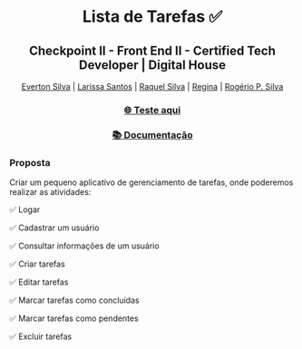 <div align="center">
<h1>Lista de Tarefas ✅</h1>
<h2>Checkpoint II - Front End II - Certified Tech Developer | Digital House</h2>
<p>
<a href="https://www.linkedin.com/in/evertonpdasilva/" target="_blank">Everton Silva</a> | 
 <a href="https://www.linkedin.com/in/larissa-santos-1a335795/" target="_blank">Larissa Santos</a> | 
 <a href="https://www.linkedin.com/in/raquel-janine-silva-579826149/" target="_blank">Raquel Silva</a> | 
 <a href="#">Regina</a> | 
 <a href="https://www.linkedin.com/in/roger-ricco-rogerio-p-silva-5a888060/" target="_blank">Rogério P. Silva</a>
 </p>
 <h3><a href="https://evertonpsilva09.github.io/CHECKPOINT-II-FE-II/" target="_blank"> 🌐 Teste aqui</a></h3>
 <h3><a href="https://documenter.getpostman.com/view/21601485/UzJQotPJ" target="_blank"> 📚 Documentação </a></h2>
 </div>

<h3>Proposta</h3>
<p>Criar um pequeno aplicativo de gerenciamento de tarefas, onde poderemos realizar as atividades:</p>
<p>✅ Logar</p>
<p>✅ Cadastrar um usuário</p>
<p>✅ Consultar informações de um usuário</p>
<p>✅ Criar tarefas</p>
<p>✅ Editar tarefas</p>
<p>✅ Marcar tarefas como concluídas</p>
<p>✅ Marcar tarefas como pendentes</p>
<p>✅ Excluir tarefas</p>

